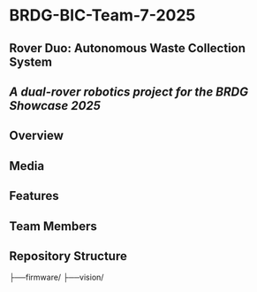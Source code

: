 # BRDG-BIC-Team-7-2025
## Rover Duo: Autonomous Waste Collection System
*A dual-rover robotics project for the BRDG Showcase 2025*
--- 

## Overview

## Media

## Features

## Team Members

## Repository Structure
├──firmware/
├──vision/
## 

